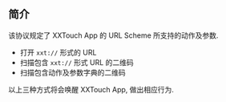 ## 简介

该协议规定了 XXTouch App 的 URL Scheme 所支持的动作及参数.

- 打开 ```xxt://``` 形式的 URL
- 扫描包含 ```xxt://``` 形式 URL 的二维码
- 扫描包含动作及参数字典的二维码

以上三种方式将会唤醒 XXTouch App, 做出相应行为.
